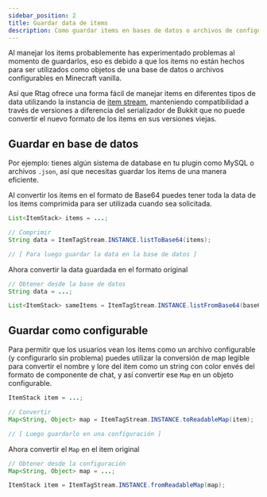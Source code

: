 ```yaml
---
sidebar_position: 2
title: Guardar data de items
description: Como guardar items en bases de datos o archivos de configuración
---
```


Al manejar los items probablemente has experimentado problemas al momento de guardarlos, eso es debido a que los items no están hechos para ser utilizados como objetos de una base de datos o archivos configurables en Minecraft vanilla.

Así que Rtag ofrece una forma fácil de manejar items en diferentes tipos de data utilizando la instancia de [item stream](../feature/stream.md#itemtagstream), manteniendo compatibilidad a través de versiones a diferencia del serializador de Bukkit que no puede convertir el nuevo formato de los items en sus versiones viejas.

## Guardar en base de datos

Por ejemplo: tienes algún sistema de database en tu plugin como MySQL o archivos `.json`, así que necesitas guardar los items de una manera eficiente.

Al convertir los items en el formato de Base64 puedes tener toda la data de los items comprimida para ser utilizada cuando sea solicitada.

```java
List<ItemStack> items = ...;

// Comprimir
String data = ItemTagStream.INSTANCE.listToBase64(items);

// [ Para luego guardar la data en la base de datos ]
```

Ahora convertir la data guardada en el formato original

```java
// Obtener desde la base de datos
String data = ...;

List<ItemStack> sameItems = ItemTagStream.INSTANCE.listFromBase64(base64);
```

## Guardar como configurable

Para permitir que los usuarios vean los items como un archivo configurable (y configurarlo sin problema) puedes utilizar la conversión de map legible para convertir el nombre y lore del item como un string con color envés del formato de componente de chat, y así convertir ese `Map` en un objeto configurable.

```java
ItemStack item = ...;

// Convertir
Map<String, Object> map = ItemTagStream.INSTANCE.toReadableMap(item);

// [ Luego guardarlo en una configuración ]
```

Ahora convertir el `Map` en el item original

```java
// Obtener desde la configuración
Map<String, Object> map = ...;

ItemStack item = ItemTagStream.INSTANCE.fromReadableMap(map);
```